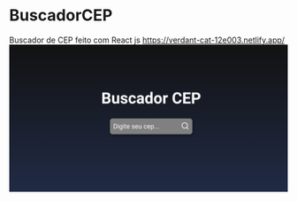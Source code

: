 # BuscadorCEP
Buscador de CEP feito com React js
https://verdant-cat-12e003.netlify.app/
![](https://github.com/JonathanSaan/BuscadorCEP/blob/b3bfaeb635f5ea73f84393aba11739b4e8ead689/Capture+_2022-03-26-11-08-48-1.png)
